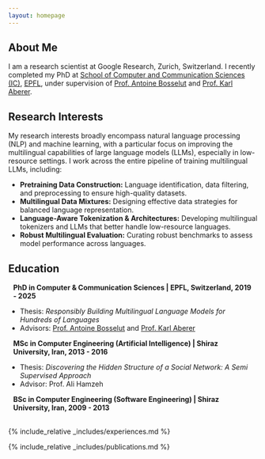 ```yaml
---
layout: homepage
---
```


## About Me

I am a research scientist at Google Research, Zurich, Switzerland.
I recently completed my PhD at
[School of Computer and Communication Sciences (IC)](http://ic.epfl.ch/),
[EPFL](http://www.epfl.ch/), under supervision of [Prof. Antoine Bosselut](https://atcbosselut.github.io/) and [Prof. Karl Aberer](https://people.epfl.ch/karl.aberer?lang=en).


## Research Interests

My research interests broadly encompass natural language processing (NLP) and machine learning, with a particular focus on improving the multilingual capabilities of large language models (LLMs), especially in low-resource settings.
I work across the entire pipeline of training multilingual LLMs, including:
- **Pretraining Data Construction:** Language identification, data filtering, and preprocessing to ensure high-quality datasets.
- **Multilingual Data Mixtures:** Designing effective data strategies for balanced language representation.
- **Language-Aware Tokenization & Architectures:** Developing multilingual tokenizers and LLMs that better handle low-resource languages.
- **Robust Multilingual Evaluation:** Curating robust benchmarks to assess model performance across languages.

<!-- ## News

- **[Feb. 2020]** Our paper about incremental learning is accepted to CVPR 2020.
- **[Feb. 2020]** We will host the ACM Multimedia Asia 2020 conference in Singapore!
- **[Sept. 2019]** Our paper about few-shot learning is accepted to NeurIPS 2019.
- **[Mar. 2019]** Our paper about few-shot learning is accepted to CVPR 2019. -->

## Education

<h4 style="margin:0 10px 0;">PhD in Computer & Communication Sciences | EPFL, Switzerland, 2019 - 2025</h4>

- Thesis: *Responsibly Building Multilingual Language Models for Hundreds of Languages*
- Advisors: [Prof. Antoine Bosselut](https://atcbosselut.github.io/) and [Prof. Karl Aberer](https://people.epfl.ch/karl.aberer?lang=en)

<h4 style="margin:0 10px 0;">MSc in Computer Engineering (Artificial Intelligence) | Shiraz University, Iran, 2013 - 2016</h4>

- Thesis: *Discovering the Hidden Structure of a Social Network: A Semi Supervised Approach*
- Advisor: Prof. Ali Hamzeh

<h4 style="margin:0 10px 0;">BSc in Computer Engineering (Software Engineering) | Shiraz University, Iran, 2009 - 2013</h4>

<br>

<!-- ## Work Experience -->

<!-- - **Research Intern**, Google Research, Zurich, Switzerland, Jan. - Apr. 2025
- **Doctoral Research Assistant**, EPFL, Switzerland, 2019 - present
- **Research Assistant**, Machine Learning and Optimization Laboratory, EPFL, Switzerland Aug. 2018 - Aug. 2019
- **Research Intern**, Data Analytics Laboratory, ETH, Zurich, Switzerland May-July 2017
- **Research Assistant**, Max Planck Institute for Software Systems, Kaiserslautern, Germany Feb. - Apr. 2017
- **R&D Engineer**, Center of Intelligent Vision & Image Processing, Shiraz University, Shiraz, Iran 2016-2017 -->

{% include_relative _includes/experiences.md %}

{% include_relative _includes/publications.md %}

<!-- {% include_relative _includes/services.md %} -->
